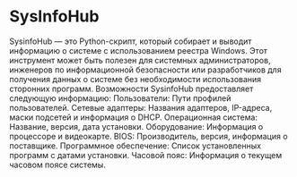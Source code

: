 # SysInfoHub
SysinfoHub — это Python-скрипт, который собирает и выводит информацию о системе с использованием реестра Windows. Этот инструмент может быть полезен для системных администраторов, инженеров по информационной безопасности или разработчиков для получения данных о системе без необходимости использования сторонних программ.
Возможности
SysinfoHub предоставляет следующую информацию:
Пользователи: Пути профилей пользователей.
Сетевые адаптеры: Названия адаптеров, IP-адреса, маски подсетей и информация о DHCP.
Операционная система: Название, версия, дата установки.
Оборудование: Информация о процессоре и видеокарте.
BIOS: Производитель, версия, информация о поставщике.
Программное обеспечение: Список установленных программ с датами установки.
Часовой пояс: Информация о текущем часовом поясе системы.
